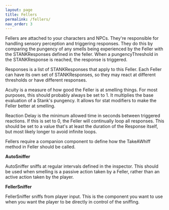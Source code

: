 ```yaml
---
layout: page
title: Fellers
permalink: /fellers/
nav_order: 3
---
```


Fellers are attached to your characters and NPCs.  They're responsible for handling sensory perception and triggering responses.  They do this by comparing the pungency of any smells being experienced by the Feller with the STANKResponses defined in the feller.  When a pungencyThreshold in the STANKResponse is reached, the response is triggered.

Responses is a list of STANKResponses that apply to this Feller.  Each Feller can have its own set of STANKResponses, so they may react at different thresholds or have different responses.

Acuity is a measure of how good the Feller is at smelling things.  For most purposes, this should probably always be set to 1.  It multiplies the base evaluation of a Stank's pungency.  It allows for stat modifiers to make the Feller better at smelling.

Reaction Delay is the minimum allowed time in seconds between triggered reactions.  If this is set to 0, the Feller will continually loop all responses.  This should be set to a value that's at least the duration of the Response itself, but most likely longer to avoid infinite loops.

Fellers require a companion component to define how the TakeAWhiff method in Feller should be called.  

**AutoSniffer**

AutoSniffer sniffs at regular intervals defined in the inspector.  This should be used when smelling is a passive action taken by a Feller, rather than an active action taken by the player.

**FellerSniffer**

FellerSniffer sniffs from player input.  This is the component you want to use when you want the player to be directly in control of the sniffing.
